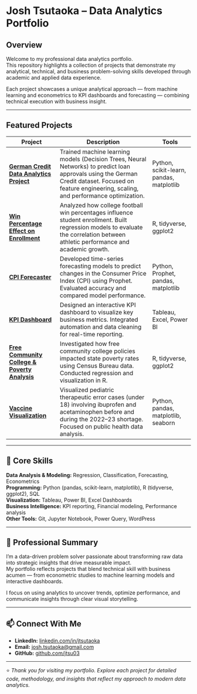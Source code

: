 # Josh Tsutaoka – Data Analytics Portfolio

## Overview
Welcome to my professional data analytics portfolio.  
This repository highlights a collection of projects that demonstrate my analytical, technical, and business problem-solving skills developed through academic and applied data experience.

Each project showcases a unique analytical approach — from machine learning and econometrics to KPI dashboards and forecasting — combining technical execution with business insight.

---

## Featured Projects

| Project | Description | Tools |
|----------|--------------|--------|
| [**German Credit Data Analytics Project**](https://github.com/jtsu03/German-Credit-Data-Analytics-Project) | Trained machine learning models (Decision Trees, Neural Networks) to predict loan approvals using the German Credit dataset. Focused on feature engineering, scaling, and performance optimization. | Python, scikit-learn, pandas, matplotlib |
| [**Win Percentage Effect on Enrollment**](https://github.com/jtsu03/Win-Percentage-Effect-Enrollment) | Analyzed how college football win percentages influence student enrollment. Built regression models to evaluate the correlation between athletic performance and academic growth. | R, tidyverse, ggplot2 |
| [**CPI Forecaster**](https://github.com/jtsu03/CPIForecaster) | Developed time-series forecasting models to predict changes in the Consumer Price Index (CPI) using Prophet. Evaluated accuracy and compared model performance. | Python, Prophet, pandas, matplotlib |
| [**KPI Dashboard**](https://github.com/jtsu03/KPI-DashBoard) | Designed an interactive KPI dashboard to visualize key business metrics. Integrated automation and data cleaning for real-time reporting. | Tableau, Excel, Power BI |
| [**Free Community College & Poverty Analysis**](https://github.com/jtsu03/Free-Community-College-effects-State-Poverty-Rate) | Investigated how free community college policies impacted state poverty rates using Census Bureau data. Conducted regression and visualization in R. | R, tidyverse, ggplot2 |
| [**Vaccine Visualization**](https://github.com/jtsu03/Vaccine-Visualization) | Visualized pediatric therapeutic error cases (under 18) involving ibuprofen and acetaminophen before and during the 2022–23 shortage. Focused on public health data analysis. | Python, pandas, matplotlib, seaborn |
---

## 🧠 Core Skills

**Data Analysis & Modeling:** Regression, Classification, Forecasting, Econometrics  
**Programming:** Python (pandas, scikit-learn, matplotlib), R (tidyverse, ggplot2), SQL  
**Visualization:** Tableau, Power BI, Excel Dashboards  
**Business Intelligence:** KPI reporting, Financial modeling, Performance analysis  
**Other Tools:** Git, Jupyter Notebook, Power Query, WordPress  

---

## 💼 Professional Summary
I’m a data-driven problem solver passionate about transforming raw data into strategic insights that drive measurable impact.  
My portfolio reflects projects that blend technical skill with business acumen — from econometric studies to machine learning models and interactive dashboards.  

I focus on using analytics to uncover trends, optimize performance, and communicate insights through clear visual storytelling.

---

## 📫 Connect With Me
- **LinkedIn:** [linkedin.com/in/jtsutaoka](https://www.linkedin.com/in/jtsutaoka)  
- **Email:** [josh.tsutaoka@gmail.com](mailto:josh.tsutaoka@gmail.com)  
- **GitHub:** [github.com/jtsu03](https://github.com/jtsu03)

---

⭐ *Thank you for visiting my portfolio. Explore each project for detailed code, methodology, and insights that reflect my approach to modern data analytics.*
